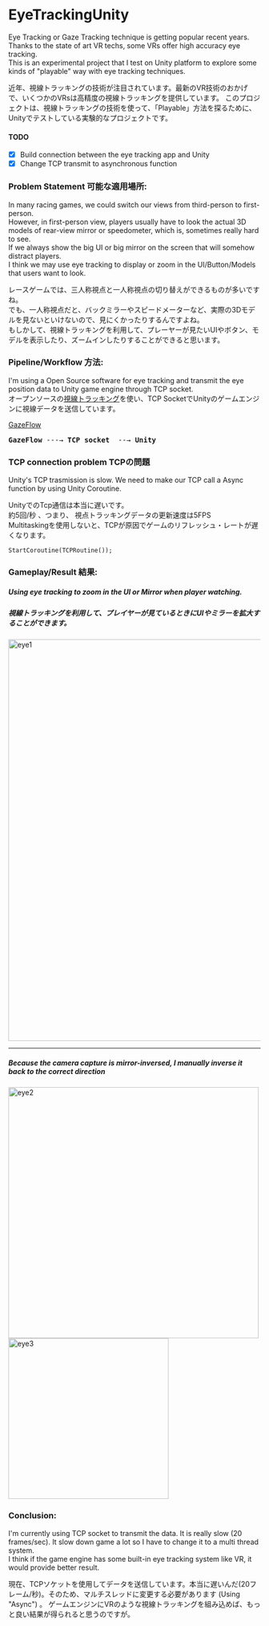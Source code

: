 # EyeTrackingUnity
Eye Tracking or Gaze Tracking technique is getting popular recent years. Thanks to the state of art VR techs, some VRs offer high accuracy eye tracking. \
This is an experimental project that I test on Unity platform to explore some kinds of "playable" way with eye tracking techniques. 

近年、視線トラッキングの技術が注目されています。最新のVR技術のおかげで、いくつかのVRsは高精度の視線トラッキングを提供しています。
このプロジェクトは、視線トラッキングの技術を使って、「Playable」方法を探るために、Unityでテストしている実験的なプロジェクトです。

#### TODO
- [x] Build connection between the eye tracking app and Unity
- [x] Change TCP transmit to asynchronous function

### Problem Statement 可能な適用場所: 
In many racing games, we could switch our views from third-person to first-person. \
However, in first-person view, players usually have to look the actual 3D models of rear-view mirror or speedometer, which is, sometimes really hard to see. \
If we always show the big UI or big mirror on the screen that will somehow distract players. \
I think we may use eye tracking to display or zoom in the UI/Button/Models that users want to look. 

レースゲームでは、三人称視点と一人称視点の切り替えができるものが多いですね。\
でも、一人称視点だと、バックミラーやスピードメーターなど、実際の3Dモデルを見ないといけないので、見にくかったりするんですよね。\
もしかして、視線トラッキングを利用して、プレーヤーが見たいUIやボタン、モデルを表示したり、ズームインしたりすることができると思います。

### Pipeline/Workflow 方法: 
I'm using a Open Source software for eye tracking and transmit the eye position data to Unity game engine through TCP socket.\
オープンソースの[視線トラッキング](https://sourceforge.net/projects/gazepointer/)を使い、TCP SocketでUnityのゲームエンジンに視線データを送信しています。

[GazeFlow](https://gazerecorder.com/)
<pre>
<b>GazeFlow</b> ---→ <b>TCP socket</b>  --→ <b>Unity</b> 
</pre>

### TCP connection problem TCPの問題
Unity's TCP trasmission is slow. We need to make our TCP call a Async function by using Unity Coroutine. 

UnityでのTcp通信は本当に遅いです。\
約5回/秒 、つまり、 視点トラッキングデータの更新速度は5FPS\
Multitaskingを使用しないと、TCPが原因でゲームのリフレッシュ・レートが遅くなります。

```
StartCoroutine(TCPRoutine());
```

### Gameplay/Result 結果:
##### Using eye tracking to zoom in the UI or Mirror when player watching.
##### 視線トラッキングを利用して、プレイヤーが見ているときにUIやミラーを拡大することができます。
<img src="img/eye800.gif" alt="eye1" width="800"/>

--------
##### Because the camera capture is mirror-inversed, I manually inverse it back to the correct direction
<p float="left">
<img src="img/eye2.gif" alt="eye2" width="500"/>
<img src="img/eye3_flip.gif" alt="eye3" width="320"/>
</p>

### Conclusion: 

I'm currently using TCP socket to transmit the data. It is really slow (20 frames/sec). It slow down game a lot so I have to change it to a multi thread system.\
I think if the game engine has some built-in eye tracking system like VR, it would provide better result.

現在、TCPソケットを使用してデータを送信しています。本当に遅いんだ(20フレーム/秒)。そのため、マルチスレッドに変更する必要があります (Using "Async") 。
ゲームエンジンにVRのような視線トラッキングを組み込めば、もっと良い結果が得られると思うのですが。

